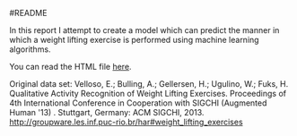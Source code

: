 #README

In this report I attempt to create a model which can predict the manner in which a weight lifting exercise is performed using machine learning algorithms.

You can read the HTML file [here](http://licister.github.io/weightlifting/index.html).


Original data set:
Velloso, E.; Bulling, A.; Gellersen, H.; Ugulino, W.; Fuks, H. Qualitative Activity Recognition of Weight Lifting Exercises. Proceedings of 4th International Conference in Cooperation with SIGCHI (Augmented Human '13) . Stuttgart, Germany: ACM SIGCHI, 2013.
http://groupware.les.inf.puc-rio.br/har#weight_lifting_exercises
